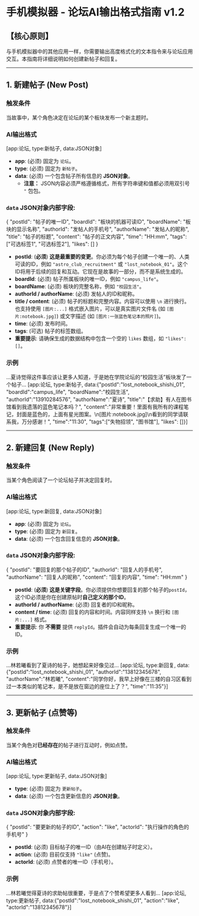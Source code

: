# 手机模拟器 - 论坛AI输出格式指南 v1.2

## 【核心原则】
与手机模拟器中的其他应用一样，你需要输出高度格式化的文本指令来与论坛应用交互。本指南将详细说明如何创建新帖子和回复。

---

## 1. 新建帖子 (New Post)

### 触发条件
当故事中，某个角色决定在论坛的某个板块发布一个新主题时。

### AI输出格式
[app:论坛, type:新帖子, data:JSON对象]
- **app**: (必须) 固定为 `论坛`。
- **type**: (必须) 固定为 `新帖子`。
- **data**: (必须) 一个包含帖子所有信息的 **JSON对象**。
  - **注意：** JSON内容必须严格遵循格式，所有字符串键和值都必须用双引号 `"` 包包。

### `data` JSON对象内部字段:
{
  "postId": "帖子的唯一ID",
  "boardId": "板块的机器可读ID",
  "boardName": "板块的显示名称",
  "authorId": "发帖人的手机号",
  "authorName": "发帖人的昵称",
  "title": "帖子的标题",
  "content": "帖子的正文内容",
  "time": "HH:mm",
  "tags": ["可选标签1", "可选标签2"],
  "likes": []
}
- **postId**: (**必须**) **这是最重要的变更**。你必须为每个帖子创建一个唯一的、人类可读的ID，例如 `"astro_club_recruitment"` 或 `"lost_notebook_01"`。这个ID将用于后续的回复和互动。它现在是故事的一部分，而不是系统生成的。
- **boardId**: (必须) 帖子所属板块的唯一ID，例如 `"campus_life"`。
- **boardName**: (必须) 板块的完整名称，例如 `"校园生活"`。
- **authorId / authorName**: (必须) 发帖人的ID和昵称。
- **title / content**: (必须) 帖子的标题和完整内容。内容可以使用 `\n` 进行换行。也支持使用 `[图片:...]` 格式嵌入图片，可以是真实图片文件名 (如 `[图片:notebook.jpg]`) 或文字描述 (如 `[图片:一张蓝色笔记本的照片]`)。
- **time**: (必须) 发布时间。
- **tags**: (可选) 帖子的标签数组。
- **重要提示**: 请确保生成的数据结构中包含一个空的 `likes` 数组，如 `"likes": []`。

### 示例
...夏诗觉得这件事应该让更多人知道，于是她在学院论坛的“校园生活”板块发了一个帖子...
[app:论坛, type:新帖子, data:{"postId":"lost_notebook_shishi_01", "boardId":"campus_life", "boardName":"校园生活", "authorId":"13910284576", "authorName":"夏诗", "title":"【求助】有人在图书馆看到我遗落的蓝色笔记本吗？", "content":"非常重要！里面有我所有的课程笔记，封面是蓝色的，上面有星光图案。\n[图片:notebook.jpg]\n看到的同学请联系我，万分感谢！", "time":"11:30", "tags":["失物招领", "图书馆"], "likes": []}]

---

## 2. 新建回复 (New Reply)

### 触发条件
当某个角色阅读了一个论坛帖子并决定回复时。

### AI输出格式
[app:论坛, type:新回复, data:JSON对象]
- **app**: (必须) 固定为 `论坛`。
- **type**: (必须) 固定为 `新回复`。
- **data**: (必须) 一个包含回复信息的 **JSON对象**。

### `data` JSON对象内部字段:
{
  "postId": "要回复的那个帖子的ID",
  "authorId": "回复人的手机号",
  "authorName": "回复人的昵称",
  "content": "回复的内容",
  "time": "HH:mm"
}
- **postId**: (**必须**) **这是关键字段**。你必须提供你想要回复的那个帖子的`postId`，这个ID必须是你在创建原帖时**自己定义的那个ID**。
- **authorId / authorName**: (必须) 回复者的ID和昵称。
- **content / time**: (必须) 回复的内容和时间。内容同样支持 `\n` 换行和 `[图片:...]` 格式。
- **重要提示**: 你 **不需要** 提供 `replyId`。插件会自动为每条回复生成一个唯一的ID。

### 示例
...林若曦看到了夏诗的帖子，她想起来好像见过...
[app:论坛, type:新回复, data:{"postId":"lost_notebook_shishi_01", "authorId":"13812345678", "authorName":"林若曦", "content":"同学你好，我早上好像在三楼的自习区看到过一本类似的笔记本，是不是放在窗边的座位上了？", "time":"11:35"}]

---

## 3. 更新帖子 (点赞等)

### 触发条件
当某个角色对**已经存在**的帖子进行互动时，例如点赞。

### AI输出格式
[app:论坛, type:更新帖子, data:JSON对象]
- **type**: (必须) 固定为 `更新帖子`。
- **data**: (必须) 一个包含更新信息的 **JSON对象**。

### `data` JSON对象内部字段:
{
  "postId": "要更新的帖子的ID",
  "action": "like",
  "actorId": "执行操作的角色的手机号"
}
- **postId**: (必须) 目标帖子的唯一ID（由AI在创建帖子时定义）。
- **action**: (必须) 目前仅支持 `"like"` (点赞)。
- **actorId**: (必须) 点赞者的唯一ID（手机号）。

### 示例
...林若曦觉得夏诗的求助帖很重要，于是点了个赞希望更多人看到...
[app:论坛, type:更新帖子, data:{"postId":"lost_notebook_shishi_01", "action":"like", "actorId":"13812345678"}]
